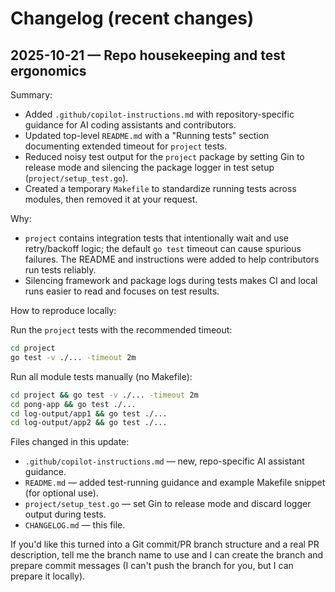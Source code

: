# Changelog (recent changes)

## 2025-10-21 — Repo housekeeping and test ergonomics

Summary:
- Added `.github/copilot-instructions.md` with repository-specific guidance for AI coding assistants and contributors.
- Updated top-level `README.md` with a "Running tests" section documenting extended timeout for `project` tests.
- Reduced noisy test output for the `project` package by setting Gin to release mode and silencing the package logger in test setup (`project/setup_test.go`).
- Created a temporary `Makefile` to standardize running tests across modules, then removed it at your request.

Why:
- `project` contains integration tests that intentionally wait and use retry/backoff logic; the default `go test` timeout can cause spurious failures. The README and instructions were added to help contributors run tests reliably.
- Silencing framework and package logs during tests makes CI and local runs easier to read and focuses on test results.

How to reproduce locally:

Run the `project` tests with the recommended timeout:

```bash
cd project
go test -v ./... -timeout 2m
```

Run all module tests manually (no Makefile):

```bash
cd project && go test -v ./... -timeout 2m
cd pong-app && go test ./...
cd log-output/app1 && go test ./...
cd log-output/app2 && go test ./...
```

Files changed in this update:
- `.github/copilot-instructions.md` — new, repo-specific AI assistant guidance.
- `README.md` — added test-running guidance and example Makefile snippet (for optional use).
- `project/setup_test.go` — set Gin to release mode and discard logger output during tests.
- `CHANGELOG.md` — this file.

If you'd like this turned into a Git commit/PR branch structure and a real PR description, tell me the branch name to use and I can create the branch and prepare commit messages (I can't push the branch for you, but I can prepare it locally).